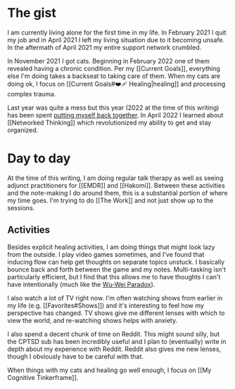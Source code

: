 # The gist

I am currently living alone for the first time in my life. In February 2021 I quit my job and in April 2021 I left my living situation due to it becoming unsafe. In the aftermath of April 2021 my entire support network crumbled.

In November 2021 I got cats. Beginning in February 2022 one of them revealed having a chronic condition. Per my [[Current Goals]], everything else I'm doing takes a backseat to taking care of them. When my cats are doing ok, I focus on [[Current Goals#❤️‍🩹 Healing|healing]] and processing complex trauma.

Last year was quite a mess but this year (2022 at the time of this writing) has been spent [putting myself back together](https://youtu.be/Vgcg7K0KoBw?t=129). In April 2022 I learned about [[Networked Thinking]] which revolutionized my ability to get and stay organized.

# Day to day

At the time of this writing, I am doing regular talk therapy as well as seeing adjunct practitioners for [[EMDR]] and [[Hakomi]]. Between these activities and the note-making I do around them, this is a substantial portion of where my time goes. I'm trying to do [[The Work]] and not just show up to the sessions.

## Activities

Besides explicit healing activities, I am doing things that might look lazy from the outside. I play video games sometimes, and I've found that inducing flow can help get thoughts on separate topics unstuck. I basically bounce back and forth between the game and my notes. Multi-tasking isn't particularly efficient, but I find that this allows me to have thoughts I can't have intentionally (much like the [Wu-Wei Paradox](https://www.psychologytoday.com/intl/blog/the-athletes-way/202201/the-wu-wei-paradox-striving-less-generates-more-success)).

I also watch a lot of TV right now. I'm often watching shows from earlier in my life (e.g. [[Favorites#Shows]]) and it's interesting to feel how my perspective has changed. TV shows give me different lenses with which to view the world, and re-watching shows helps with anxiety.

I also spend a decent chunk of time on Reddit. This might sound silly, but the CPTSD sub has been incredibly useful and I plan to (eventually) write in depth about my experience with Reddit. Reddit also gives me new lenses, though I obviously have to be careful with that.

When things with my cats and healing go well enough, I focus on [[My Cognitive Tinkerframe]].
